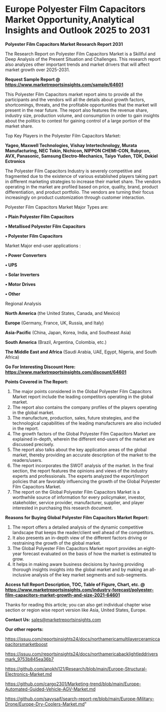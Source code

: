 # Europe Polyester Film Capacitors Market Opportunity,Analytical Insights and Outlook 2025 to 2031

<strong>Polyester Film Capacitors Market Research Report 2031</strong>

The Research Report on Polyester Film Capacitors Market is a Skillful and Deep Analysis of the Present Situation and Challenges. This research report also analyzes other important trends and market drivers that will affect market growth over 2025-2031.

<strong>Request Sample Report @ <a href=https://www.marketreportsinsights.com/sample/64601>https://www.marketreportsinsights.com/sample/64601</a></strong>

This Polyester Film Capacitors market report aims to provide all the participants and the vendors will all the details about growth factors, shortcomings, threats, and the profitable opportunities that the market will present in the near future. The report also features the revenue share, industry size, production volume, and consumption in order to gain insights about the politics to contest for gaining control of a large portion of the market share.

Top Key Players in the Polyester Film Capacitors Market:

<strong>Yageo, Maxwell Technologies, Vishay Intertechnology, Murata Manufacturing, NEC Tokin, Nichicon, NIPPON CHEMI-CON, Rubycon, AVX, Panasonic, Samsung Electro-Mechanics, Taiyo Yuden, TDK, Dekiel Ectronics</strong>

The Polyester Film Capacitors Industry is severely competitive and fragmented due to the existence of various established players taking part in different marketing strategies to increase their market share. The vendors operating in the market are profiled based on price, quality, brand, product differentiation, and product portfolio. The vendors are turning their focus increasingly on product customization through customer interaction.

Polyester Film Capacitors Market Major Types are:

<strong>• Plain Polyester Film Capacitors

• Metallised Polyester Film Capacitors

• Polyester Film Capacitors</strong>

Market Major end-user applications :

<strong>• Power Converters

• UPS

• Solar Inverters

• Motor Drives

• Other</strong>

Regional Analysis

</u><strong><b>North America</b></strong> (the United States, Canada, and Mexico)

<strong><b>Europe </b></strong>(Germany, France, UK, Russia, and Italy)

<strong><b>Asia-Pacific</b></strong> (China, Japan, Korea, India, and Southeast Asia)

<strong><b>South America</b></strong> (Brazil, Argentina, Colombia, etc.)

<strong><b>The Middle East and Africa</b></strong> (Saudi Arabia, UAE, Egypt, Nigeria, and South Africa)

<strong>Go For Interesting Discount Here: <a href=https://www.marketreportsinsights.com/discount/64601>https://www.marketreportsinsights.com/discount/64601</a></strong>

<strong>Points Covered in The Report:</strong>
<ol>
  <li>The major points considered in the Global Polyester Film Capacitors Market report include the leading competitors operating in the global market.</li>
  <li>The report also contains the company profiles of the players operating in the global market.</li>
  <li>The manufacture, production, sales, future strategies, and the technological capabilities of the leading manufacturers are also included in the report.</li>
  <li>The growth factors of the Global Polyester Film Capacitors Market are explained in-depth, wherein the different end-users of the market are discussed precisely.</li>
  <li>The report also talks about the key application areas of the global market, thereby providing an accurate description of the market to the readers/users.</li>
  <li>The report incorporates the SWOT analysis of the market. In the final section, the report features the opinions and views of the industry experts and professionals. The experts analyzed the export/import policies that are favorably influencing the growth of the Global Polyester Film Capacitors Market.</li>
  <li>The report on the Global Polyester Film Capacitors Market is a worthwhile source of information for every policymaker, investor, stakeholder, service provider, manufacturer, supplier, and player interested in purchasing this research document.</li>
</ol>
<strong>Reasons for Buying Global Polyester Film Capacitors Market Report:</strong>

<ol>
  <li>The report offers a detailed analysis of the dynamic competitive landscape that keeps the reader/client well ahead of the competitors.</li>
  <li>It also presents an in-depth view of the different factors driving or restraining the growth of the global market.</li>
  <li>The Global Polyester Film Capacitors Market report provides an eight-year forecast evaluated on the basis of how the market is estimated to grow.</li>
  <li>It helps in making aware business decisions by having providing thorough insights insights into the global market and by making an all-inclusive analysis of the key market segments and sub-segments.</li>
</ol>
<strong>Access full Report Description, TOC, Table of Figure, Chart, etc. @ <a href=https://www.marketreportsinsights.com/industry-forecast/polyester-film-capacitors-market-growth-and-size-2021-64601>https://www.marketreportsinsights.com/industry-forecast/polyester-film-capacitors-market-growth-and-size-2021-64601</a></strong>


Thanks for reading this article; you can also get individual chapter wise section or region wise report version like Asia, United States, Europe.

<strong>Contact Us:</strong>
sales@marketreportsinsights.com

<strong>Our other reports:</strong>

<a href=https://issuu.com/reportsinsights24/docs/northamericamultilayerceramiccapacitorsmarketboost>https://issuu.com/reportsinsights24/docs/northamericamultilayerceramiccapacitorsmarketboost</a>

<a href=https://issuu.com/reportsinsights24/docs/northamericabacklightleddriversmark_9753b845ea36b7>https://issuu.com/reportsinsights24/docs/northamericabacklightleddriversmark_9753b845ea36b7</a>

<a href=https://github.com/anokhi121/Research/blob/main/Europe-Structural-Electronics-Market.md>https://github.com/anokhi121/Research/blob/main/Europe-Structural-Electronics-Market.md</a>

<a href=https://github.com/cargo2301/Marketing-trend/blob/main/Europe-Automated-Guided-Vehicle-AGV-Market.md>https://github.com/cargo2301/Marketing-trend/blob/main/Europe-Automated-Guided-Vehicle-AGV-Market.md</a>

<a href=https://github.com/sayysaif/search-report-re/blob/main/Europe-Military-Drone/Europe-Dry-Coolers-Market.md>https://github.com/sayysaif/search-report-re/blob/main/Europe-Military-Drone/Europe-Dry-Coolers-Market.md</a>"
